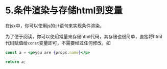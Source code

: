# 5.条件渲染与存储html到变量

在jsx中，你可以使用js的`if`语句来实现条件渲染。  

为了便于阅读，你可以使用常量来存储html代码，其存储也很简单，直接将html代码赋值给`const`变量即可，不需要经过任何修改，如  

```jsx
const a = <p>you are {props.name}</p>

return a;
```